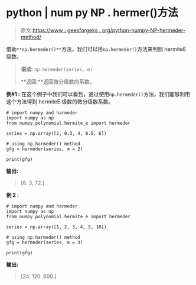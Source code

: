 # python | num py NP . hermer()方法

> 原文:[https://www . geesforgeks . org/python-numpy-NP-hermeder-method/](https://www.geeksforgeeks.org/python-numpy-np-hermeder-method/)

借助`**np.hermeder()**`方法，我们可以用`np.hermeder()`方法来判别 hermiteE 级数。

> **语法:** `np.hermeder(series, m)`
> 
> **返回:**返回微分级数的系数。

**例#1 :**
在这个例子中我们可以看到，通过使用`np.hermeder()`方法，我们能够利用这个方法得到 hermiteE 级数的微分级数系数。

```
# import numpy and harmeder
import numpy as np
from numpy.polynomial.hermite_e import hermeder

series = np.array([2, 0.3, 4, 0.5, 6])

# using np.harmeder() method
gfg = hermeder(series, m = 2)

print(gfg)
```

**输出:**

> [8\. 3\. 72.]

**例 2 :**

```
# import numpy and harmeder
import numpy as np
from numpy.polynomial.hermite_e import hermeder

series = np.array([1, 2, 3, 4, 5, 10])

# using np.harmeder() method
gfg = hermeder(series, m = 3)

print(gfg)
```

**输出:**

> [24\. 120\. 600.]
